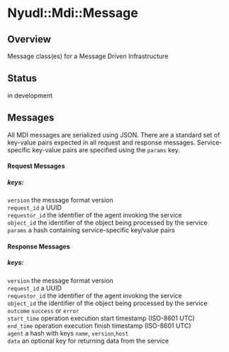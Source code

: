 Nyudl::Mdi::Message
===================

## Overview
Message class(es) for a Message Driven Infrastructure

## Status
in development

## Messages
All MDI messages are serialized using JSON.
There are a standard set of key-value pairs expected in all request and response messages.
Service-specific key-value pairs are specified using the `params` key.

#### Request Messages

##### keys:
`version`      the message format version  
`request_id`   a UUID  
`requestor_id` the identifier of the agent invoking the service  
`object_id`    the identifier of the object being processed by the service  
`params`       a hash containing service-specific key/value pairs  

#### Response Messages

##### keys:
`version`      the message format version  
`request_id`   a UUID  
`requestor_id` the identifier of the agent invoking the service  
`object_id`    the identifier of the object being processed by the service  
`outcome`      `success` or `error`  
`start_time`   operation execution start  timestamp (ISO-8601 UTC)  
`end_time`     operation execution finish timestamp (ISO-8601 UTC)  
`agent`        a hash with keys `name`, `version`,`host`  
`data`         an optional key for returning data from the service  
